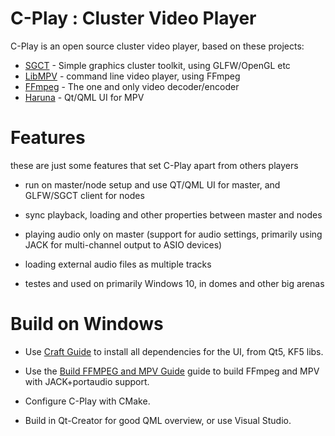 # C-Play : Cluster Video Player

C-Play is an open source cluster video player, based on these projects:

- [SGCT](https://github.com/sgct) - Simple graphics cluster toolkit, using GLFW/OpenGL etc
- [LibMPV](https://github.com/mpv-player/mpv) - command line video player, using FFmpeg
- [FFmpeg](https://github.com/FFmpeg/FFmpeg) - The one and only video decoder/encoder
- [Haruna](https://github.com/g-fb/haruna) - Qt/QML UI for MPV

# Features

these are just some features that set C-Play apart from others players

- run on master/node setup and use QT/QML UI for master, and GLFW/SGCT client for nodes

- sync playback, loading and other properties between master and nodes

- playing audio only on master (support for audio settings, primarily using JACK for multi-channel output to ASIO devices)

- loading external audio files as multiple tracks 

- testes and used on primarily Windows 10, in domes and other big arenas

# Build on Windows

- Use [Craft Guide](./help/CRAFT_INSTALLS.md) to install all dependencies for the UI, from Qt5, KF5 libs.

- Use the [Build FFMPEG and MPV Guide](./help/BUILD_FFMPEG_AND_MPV.md) guide to build FFmpeg and MPV with JACK+portaudio support.

- Configure C-Play with CMake.

- Build in Qt-Creator for good QML overview, or use Visual Studio.
